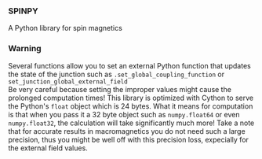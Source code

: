 ### SPINPY

A Python library for spin magnetics

### Warning

Several functions allow you to set an external
Python function that updates the state of the junction
such as `.set_global_coupling_function` or `set_junction_global_external_field`  
Be very careful because setting the improper values might cause the prolonged computation times!
This library is optimized with Cython to serve the Python's `float` object which is 24 bytes. What it means for computation is that when you pass it a 32 byte object such as `numpy.float64` or even `numpy.float32`, the calculation will take significantly much more!
Take a note that for accurate results in macromagnetics you do not need such a large precision, thus you might be well off with this precision loss, expecially for the external field values.
